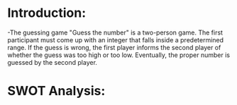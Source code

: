 # Introduction:
-The guessing game "Guess the number" is a two-person game. The first participant must come up with an integer that falls inside a predetermined range. If the guess is wrong, the first player informs the second player of whether the guess was too high or too low. Eventually, the proper number is guessed by the second player.

# SWOT Analysis: 

